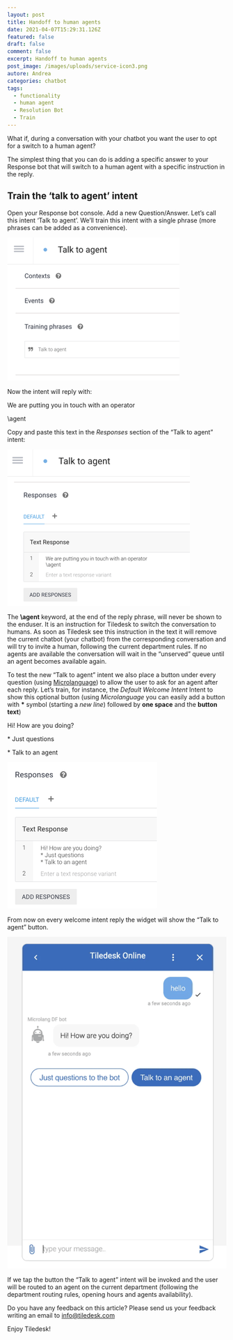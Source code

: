 ```yaml
---
layout: post
title: Handoff to human agents
date: 2021-04-07T15:29:31.126Z
featured: false
draft: false
comment: false
excerpt: Handoff to human agents
post_image: /images/uploads/service-icon3.png
autore: Andrea
categories: chatbot
tags:
  - functionality
  - human agent
  - Resolution Bot
  - Train
---
```

What if, during a conversation with your chatbot you want the user to opt for a switch to a human agent?

The simplest thing that you can do is adding a specific answer to your Response bot that will switch to a human agent with a specific instruction in the reply.

## Train the ‘talk to agent’ intent

Open your Response bot console. Add a new Question/Answer. Let’s call this intent ‘Talk to agent’. We’ll train this intent with a single phrase (more phrases can be added as a convenience).

![Open your Response bot console](/images/uploads/79357733-b3d5f700-7f40-11ea-89f2-a093329fd273.png "Open your Response bot console")

Now the intent will reply with:

We are putting you in touch with an operator 

\agent

Copy and paste this text in the *Responses* section of the “Talk to agent” intent:

![We are putting you in touch with an operator \agent](/images/uploads/79358037-07e0db80-7f41-11ea-8d3b-ea4064ea2edf.png "We are putting you in touch with an operator \agent")

The **\agent** keyword, at the end of the reply phrase, will never be shown to the enduser. It is an instruction for Tiledesk to switch the conversation to humans. As soon as Tiledesk see this instruction in the text it will remove the current chatbot (your chatbot) from the corresponding conversation and will try to invite a human, following the current department rules. If no agents are available the conversation will wait in the “unserved” queue until an agent becomes available again.

To test the new “Talk to agent” intent we also place a button under every question (using [Microlanguage](https://docstiledesk.netlify.app/chatbot/resolution-bot-images-videos-buttons-and-more)) to allow the user to ask for an agent after each reply. Let’s train, for instance, the *Default Welcome Intent* Intent to show this optional button (using *Microlanguage* you can easily add a button with **\*** symbol (starting a *new line*) followed by **one space** and the **button text**)

Hi! How are you doing? 

\* Just questions 

\* Talk to an agent

![Talk to agent](/images/uploads/image444.png "Talk to agent")

From now on every welcome intent reply the widget will show the “Talk to agent” button.

![Talk to agent button.](/images/uploads/image4441.png "Talk to agent button.")

If we tap the button the “Talk to agent” intent will be invoked and the user will be routed to an agent on the current department (following the department routing rules, opening hours and agents availability).

Do you have any feedback on this article? Please send us your feedback writing an email to [info@tiledesk.com](mailto:info@tiledesk.com)

Enjoy Tiledesk!